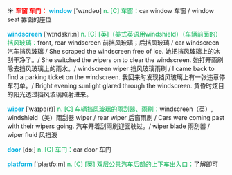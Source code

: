 ☀ <font color="red">**车窗 车门：**</font>
<font color="sky blue">**window**</font> ['wɪndəʊ] 
<font color="#00b050">n. [C] 车窗：</font>car window 车窗 / window seat 靠窗的座位
           
<font color="sky blue">**windscreen**</font> [ˈwɪndskri:n]
<font color="#00b050">n. [C] [英]（美式英语用windshield）（车辆前面的）挡风玻璃：</font>front, rear windscreen 前挡风玻璃；后挡风玻璃 / car windscreen 汽车挡风玻璃 / She scraped the windscreen free of ice. 她把挡风玻璃上的冰刮干净了。/ She switched the wipers on to clear the windscreen. 她打开雨刷除去挡风玻璃上的雨水。/ windscreen wiper 挡风玻璃雨刷 / I came back to find a parking ticket on the windscreen. 我回来时发现挡风玻璃上有一张违章停车罚单。/ Bright evening sunlight glared through the windscreen. 黄昏时炫目的阳光透过挡风玻璃照射进来。
           
<font color="sky blue">**wiper**</font> [ˈwaɪpə(r)]
<font color="#00b050">n. [C] 车辆挡风玻璃的雨刮器、雨刷：</font>windscreen（英）, windshield（美）雨刮器 wiper / rear wiper 后窗雨刷 / Cars were coming past with their wipers going. 汽车开着刮雨刷迎面驶过。/ wiper blade 雨刮器 / wiper fluid 风挡液

<font color="sky blue">**door**</font> [dɔ:] 
<font color="#00b050">n. [C] 车门：</font>car door 车门

<font color="sky blue">**platform**</font> ['plætfɔ:m] 
<font color="#00b050">n. [C] [英] 双层公共汽车后部的上下车出入口：</font>了解即可
